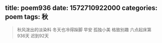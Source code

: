 title: poem936
date: 1572710922000
categories: poem
tags: 秋
---
> 秋风泼出的淡染料
冬天也冷得跺脚
早安
孤独小美
格致别趣
六点起床第936天 迟到92天